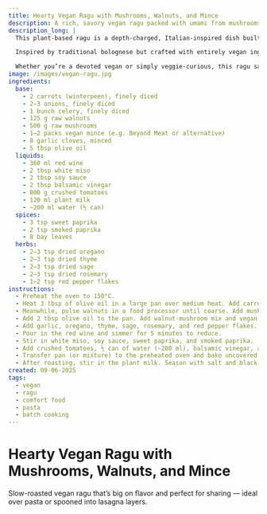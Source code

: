 ```yaml
---
title: Hearty Vegan Ragu with Mushrooms, Walnuts, and Mince
description: A rich, savory vegan ragu packed with umami from mushrooms, walnuts, and plant-based mince — perfect for a cozy, slow-cooked meal.
description_long: |
  This plant-based ragu is a depth-charged, Italian-inspired dish built from finely diced vegetables, hearty mushrooms, earthy walnuts, and savory vegan mince. It’s slow-roasted in a bath of red wine, crushed tomatoes, and herbs to unlock deep, comforting flavors.

  Inspired by traditional bolognese but crafted with entirely vegan ingredients, this dish is ideal for pasta, lasagna, or spooned over creamy polenta. A perfect weekend project that rewards with layers of umami, spice, and warmth.

  Whether you’re a devoted vegan or simply veggie-curious, this ragu satisfies with robust flavor and tender texture — no compromise needed.
image: /images/vegan-ragu.jpg
ingredients:
  base:
    - 2 carrots (winterpeen), finely diced
    - 2–3 onions, finely diced
    - 1 bunch celery, finely diced
    - 125 g raw walnuts
    - 500 g raw mushrooms
    - 1–2 packs vegan mince (e.g. Beyond Meat or alternative)
    - 8 garlic cloves, minced
    - 5 tbsp olive oil
  liquids:
    - 360 ml red wine
    - 2 tbsp white miso
    - 2 tbsp soy sauce
    - 2 tbsp balsamic vinegar
    - 800 g crushed tomatoes
    - 120 ml plant milk
    - ~200 ml water (½ can)
  spices:
    - 3 tsp sweet paprika
    - 2 tsp smoked paprika
    - 8 bay leaves
  herbs:
    - 2–3 tsp dried oregano
    - 2–3 tsp dried thyme
    - 2–3 tsp dried sage
    - 2–3 tsp dried rosemary
    - 1–2 tsp red pepper flakes
instructions:
  - Preheat the oven to 150°C.
  - Heat 3 tbsp of olive oil in a large pan over medium heat. Add carrots, onions, and celery. Sauté for 10 minutes until softened.
  - Meanwhile, pulse walnuts in a food processor until coarse. Add mushrooms and pulse until mixture resembles mince.
  - Add 2 tbsp olive oil to the pan. Add walnut-mushroom mix and vegan mince. Cook over medium-high heat for 5 minutes until lightly browned.
  - Add garlic, oregano, thyme, sage, rosemary, and red pepper flakes. Cook until fragrant, about 2–3 minutes.
  - Pour in the red wine and simmer for 5 minutes to reduce.
  - Stir in white miso, soy sauce, sweet paprika, and smoked paprika.
  - Add crushed tomatoes, ½ can of water (~200 ml), balsamic vinegar, and bay leaves. Bring to a boil.
  - Transfer pan (or mixture) to the preheated oven and bake uncovered for 60 minutes. Stir and return for another 30 minutes.
  - After roasting, stir in the plant milk. Season with salt and black pepper to taste.
created: 09-06-2025
tags:
  - vegan
  - ragu
  - comfort food
  - pasta
  - batch cooking
---
```


# Hearty Vegan Ragu with Mushrooms, Walnuts, and Mince

Slow-roasted vegan ragu that’s big on flavor and perfect for sharing — ideal over pasta or spooned into lasagna layers.
